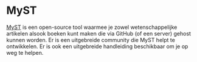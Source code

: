 # MyST

[MyST](https://mystmd.org/guide) is een open-source tool waarmee je zowel wetenschappelijke artikelen alsook boeken kunt maken die via GitHub (of een server) gehost kunnen worden. Er is een uitgebreide community die MyST helpt te ontwikkelen. Er is ook een uitgebreide handleiding beschikbaar om je op weg te helpen.

